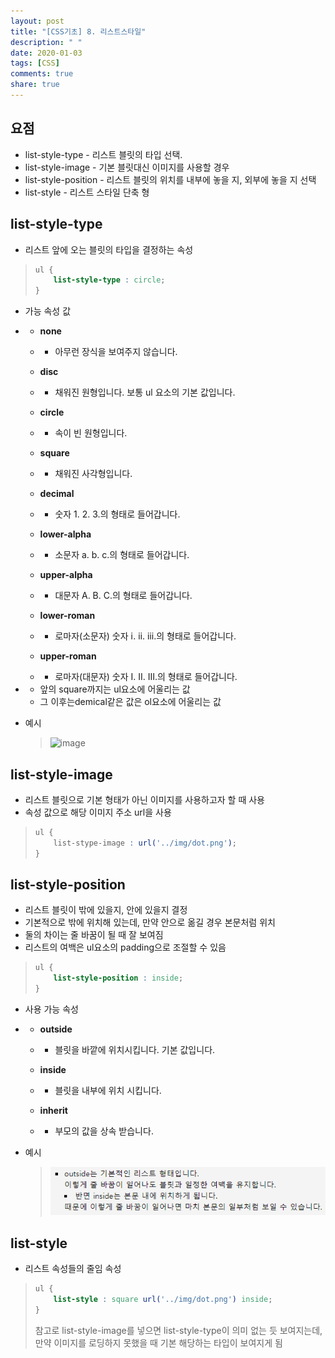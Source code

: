 ```yaml
---
layout: post
title: "[CSS기초] 8. 리스트스타일"
description: " "
date: 2020-01-03
tags: [CSS]
comments: true
share: true
---
```


## 요점

- list-style-type - 리스트 블릿의     타입 선택.
- list-style-image - 기본     블릿대신 이미지를 사용할 경우
- list-style-position - 리스트     블릿의 위치를 내부에 놓을 지, 외부에 놓을 지 선택
- list-style - 리스트 스타일 단축 형

 

## list-style-type

- 리스트 앞에 오는 블릿의 타입을 결정하는 속성

> ```CSS
> ul {
>     list-style-type : circle;
> }
> ```

- 가능 속성 값

- - **none**

  - - 아무런 장식을 보여주지 않습니다.

  - **disc**

  - - 채워진 원형입니다. 보통 ul 요소의 기본       값입니다.

  - **circle**

  - - 속이 빈 원형입니다.

  - **square**

  - - 채워진 사각형입니다.

  - **decimal**

  - - 숫자 1. 2. 3.의 형태로 들어갑니다.

  - **lower-alpha**

  - - 소문자 a. b. c.의 형태로       들어갑니다.

  - **upper-alpha**

  - - 대문자 A. B. C.의 형태로       들어갑니다.

  - **lower-roman**

  - - 로마자(소문자) 숫자 ⅰ. ⅱ. ⅲ.의       형태로 들어갑니다.

  - **upper-roman**

  - - 로마자(대문자) 숫자 Ⅰ. Ⅱ. Ⅲ.의       형태로 들어갑니다.

- - 앞의 square까지는 ul요소에 어울리는 값
  - 그 이후는demical같은 값은 ol요소에 어울리는 값

- 예시

  > ![image](imgaes/list-style.png)



## list-style-image

- 리스트 블릿으로 기본 형태가 아닌 이미지를 사용하고자 할 때 사용
- 속성 값으로 해당 이미지 주소 url을 사용

> ```CSS
> ul {
>     list-stype-image : url('../img/dot.png');
> }
> ```

## list-style-position

- 리스트 블릿이 밖에 있을지, 안에 있을지 결정
- 기본적으로 밖에 위치해 있는데, 만약 안으로 옮길 경우 본문처럼 위치
- 둘의 차이는 줄 바꿈이 될 때 잘 보여짐
- 리스트의 여백은 ul요소의 padding으로 조절할 수 있음

> ```CSS
> ul {
>     list-style-position : inside;
> }
> ```

- 사용 가능 속성

- - **outside**

  - - 블릿을 바깥에 위치시킵니다. 기본       값입니다.

  - **inside**

  - - 블릿을 내부에 위치 시킵니다.

  - **inherit**

  - - 부모의 값을 상속 받습니다.

- 예시

  > ![image](images/list-style2.png)

## list-style

- 리스트 속성들의 줄임 속성

> ```CSS
> ul {
>     list-style : square url('../img/dot.png') inside;
> }
> ```
>
> 참고로 list-style-image를 넣으면 list-style-type이 의미 없는 듯 보여지는데, 만약 이미지를 로딩하지 못했을 때 기본 해당하는 타입이 보여지게 됨

